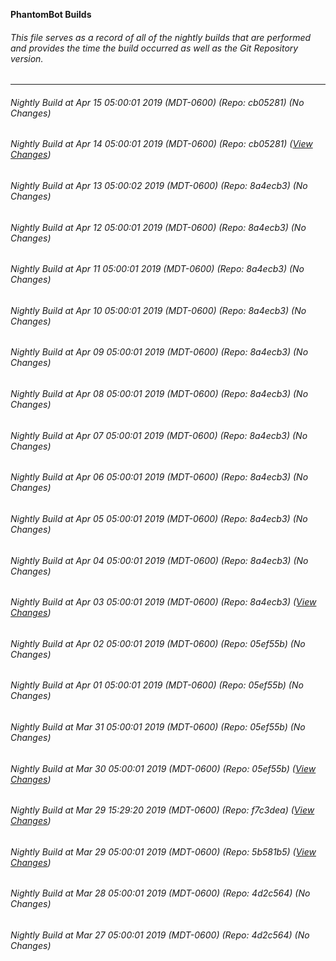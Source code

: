 **PhantomBot Builds**

###### This file serves as a record of all of the nightly builds that are performed and provides the time the build occurred as well as the Git Repository version.
-------------------------------------------------------------------------------------------------------------
###### Nightly Build at Apr 15 05:00:01 2019 (MDT-0600) (Repo: cb05281) (No Changes)
###### Nightly Build at Apr 14 05:00:01 2019 (MDT-0600) (Repo: cb05281) ([View Changes](https://github.com/PhantomBot/PhantomBot/compare/8a4ecb3...cb05281))
###### Nightly Build at Apr 13 05:00:02 2019 (MDT-0600) (Repo: 8a4ecb3) (No Changes)
###### Nightly Build at Apr 12 05:00:01 2019 (MDT-0600) (Repo: 8a4ecb3) (No Changes)
###### Nightly Build at Apr 11 05:00:01 2019 (MDT-0600) (Repo: 8a4ecb3) (No Changes)
###### Nightly Build at Apr 10 05:00:01 2019 (MDT-0600) (Repo: 8a4ecb3) (No Changes)
###### Nightly Build at Apr 09 05:00:01 2019 (MDT-0600) (Repo: 8a4ecb3) (No Changes)
###### Nightly Build at Apr 08 05:00:01 2019 (MDT-0600) (Repo: 8a4ecb3) (No Changes)
###### Nightly Build at Apr 07 05:00:01 2019 (MDT-0600) (Repo: 8a4ecb3) (No Changes)
###### Nightly Build at Apr 06 05:00:01 2019 (MDT-0600) (Repo: 8a4ecb3) (No Changes)
###### Nightly Build at Apr 05 05:00:01 2019 (MDT-0600) (Repo: 8a4ecb3) (No Changes)
###### Nightly Build at Apr 04 05:00:01 2019 (MDT-0600) (Repo: 8a4ecb3) (No Changes)
###### Nightly Build at Apr 03 05:00:01 2019 (MDT-0600) (Repo: 8a4ecb3) ([View Changes](https://github.com/PhantomBot/PhantomBot/compare/05ef55b...8a4ecb3))
###### Nightly Build at Apr 02 05:00:01 2019 (MDT-0600) (Repo: 05ef55b) (No Changes)
###### Nightly Build at Apr 01 05:00:01 2019 (MDT-0600) (Repo: 05ef55b) (No Changes)
###### Nightly Build at Mar 31 05:00:01 2019 (MDT-0600) (Repo: 05ef55b) (No Changes)
###### Nightly Build at Mar 30 05:00:01 2019 (MDT-0600) (Repo: 05ef55b) ([View Changes](https://github.com/PhantomBot/PhantomBot/compare/f7c3dea...05ef55b))
###### Nightly Build at Mar 29 15:29:20 2019 (MDT-0600) (Repo: f7c3dea) ([View Changes](https://github.com/PhantomBot/PhantomBot/compare/5b581b5...f7c3dea))
###### Nightly Build at Mar 29 05:00:01 2019 (MDT-0600) (Repo: 5b581b5) ([View Changes](https://github.com/PhantomBot/PhantomBot/compare/4d2c564...5b581b5))
###### Nightly Build at Mar 28 05:00:01 2019 (MDT-0600) (Repo: 4d2c564) (No Changes)
###### Nightly Build at Mar 27 05:00:01 2019 (MDT-0600) (Repo: 4d2c564) (No Changes)
